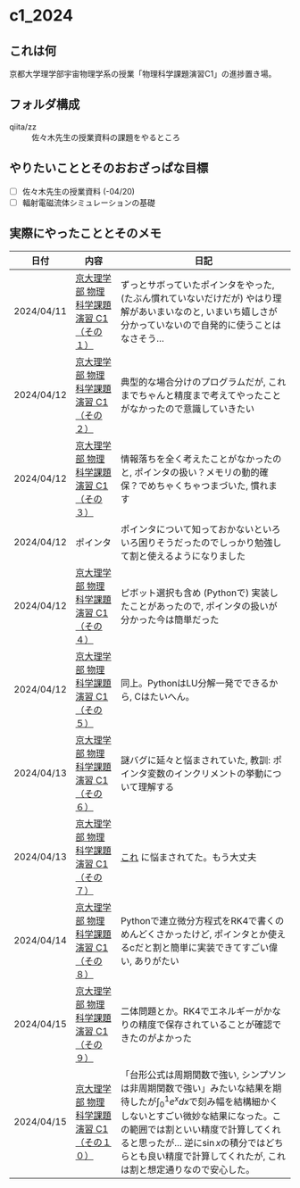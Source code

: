 # c1_2024

## これは何
京都大学理学部宇宙物理学系の授業「物理科学課題演習C1」の進捗置き場。

## フォルダ構成
<dl>
  <dt>qiita/zz</dt>
  <dd>佐々木先生の授業資料の課題をやるところ</dd>
</dl> 

## やりたいこととそのおおざっぱな目標
- [ ] 佐々木先生の授業資料 (-04/20)
- [ ] 輻射電磁流体シミュレーションの基礎

## 実際にやったこととそのメモ
| **日付**   | **内容** | **日記** |
|------------|----------|----------|
| 2024/04/11 | [京大理学部 物理科学課題演習 C1 （その１）](https://qiita.com/sasakitakanori/items/53510d320819ef0dcfab)   | ずっとサボっていたポインタをやった, (たぶん慣れていないだけだが) やはり理解があいまいなのと, いまいち嬉しさが分かっていないので自発的に使うことはなさそう… |
| 2024/04/12 | [京大理学部 物理科学課題演習 C1 （その２）](https://qiita.com/sasakitakanori/items/619760ce65460a3ed57e)   | 典型的な場合分けのプログラムだが, これまでちゃんと精度まで考えてやったことがなかったので意識していきたい  |
| 2024/04/12 | [京大理学部 物理科学課題演習 C1 （その３）](https://qiita.com/sasakitakanori/items/f4e85fc417cc377f61de)   | 情報落ちを全く考えたことがなかったのと, ポインタの扱い？メモリの動的確保？でめちゃくちゃつまづいた, 慣れます  |
| 2024/04/12 | ポインタ | ポインタについて知っておかないといろいろ困りそうだったのでしっかり勉強して割と使えるようになりました  |
| 2024/04/12 | [京大理学部 物理科学課題演習 C1 （その４）](https://qiita.com/sasakitakanori/items/a755414cfb221033bc9d)   | ピボット選択も含め (Pythonで) 実装したことがあったので, ポインタの扱いが分かった今は簡単だった  |
| 2024/04/12 | [京大理学部 物理科学課題演習 C1 （その５）](https://qiita.com/sasakitakanori/items/b1a0c54b6a566166d80e)   | 同上。PythonはLU分解一発でできるから, Cはたいへん。  |
| 2024/04/13 | [京大理学部 物理科学課題演習 C1 （その６）](https://qiita.com/sasakitakanori/items/732e31edf599e054caac)   | 謎バグに延々と悩まされていた, 教訓: ポインタ変数のインクリメントの挙動について理解する  |
| 2024/04/13 | [京大理学部 物理科学課題演習 C1 （その７）](https://qiita.com/sasakitakanori/items/ff85a44a473b0a88758e)   | [これ](https://qiita.com/nyan99/items/0ebb446028b069a1e9e4) に悩まされてた。もう大丈夫  |
| 2024/04/14 | [京大理学部 物理科学課題演習 C1 （その８）](https://qiita.com/sasakitakanori/items/ebaf980a1cd52cf0f634)   | Pythonで連立微分方程式をRK4で書くのめんどくさかったけど, ポインタとか使えるcだと割と簡単に実装できてすごい偉い, ありがたい  |
| 2024/04/15 | [京大理学部 物理科学課題演習 C1 （その９）](https://qiita.com/sasakitakanori/items/bc924f5ab5fa29105d59)   | 二体問題とか。RK4でエネルギーがかなりの精度で保存されていることが確認できたのがよかった  |
| 2024/04/15 | [京大理学部 物理科学課題演習 C1 （その１０）](https://qiita.com/sasakitakanori/items/a1831f65043d20190c93)   | 「台形公式は周期関数で強い, シンプソンは非周期関数で強い」みたいな結果を期待したが$`\int_0^1 e^xdx`$で刻み幅を結構細かくしないとすごい微妙な結果になった。この範囲では割といい精度で計算してくれると思ったが… 逆に$`\sin x`$の積分ではどちらとも良い精度で計算してくれたが, これは割と想定通りなので安心した。  |